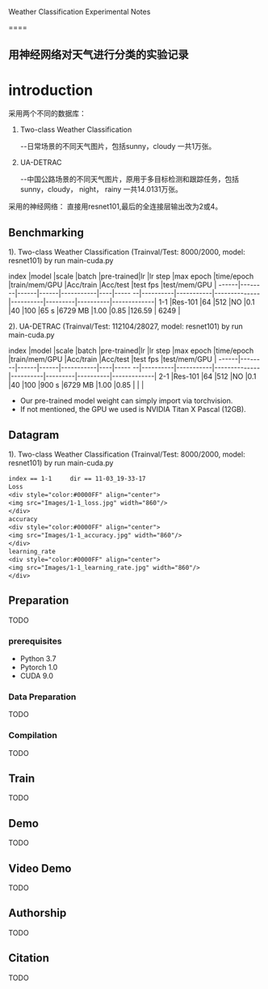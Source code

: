 Weather Classification Experimental Notes

====

用神经网络对天气进行分类的实验记录
-------

# introduction

采用两个不同的数据库：
1. Two-class Weather Classification

   --日常场景的不同天气图片，包括sunny，cloudy  一共1万张。
2. UA-DETRAC 
 
   --中国公路场景的不同天气图片，原用于多目标检测和跟踪任务，包括sunny，cloudy， night， rainy  一共14.0131万张。

采用的神经网络：
直接用resnet101,最后的全连接层输出改为2或4。


## Benchmarking

1). Two-class Weather Classification (Trainval/Test: 8000/2000, model: resnet101) by run main-cuda.py

index |model   |scale |batch |pre-trained|lr  |lr step |max epoch |time/epoch |train/mem/GPU |Acc/train |Acc/test |test fps  |test/mem/GPU |
------|--------|------|------|-----------|----|----- --|----------|-----------|--------------|----------|---------|----------|-------------|
1-1   |Res-101 |64    |512   |NO         |0.1 |40      |100       |65 s       |6729 MB       |1.00      |0.85     |126.59    | 6249        |


2). UA-DETRAC (Trainval/Test: 112104/28027, model: resnet101) by run main-cuda.py

index |model   |scale |batch |pre-trained|lr  |lr step |max epoch |time/epoch |train/mem/GPU |Acc/train |Acc/test |test fps  |test/mem/GPU |
------|--------|------|------|-----------|----|----- --|----------|-----------|--------------|----------|---------|----------|-------------|
2-1   |Res-101 |64    |512   |NO         |0.1 |40      |100       |900 s      |6729 MB       |1.00      |0.85     |          |             |

* Our pre-trained model weight can simply import via torchvision.
* If not mentioned, the GPU we used is NVIDIA Titan X Pascal (12GB).

## Datagram

1). Two-class Weather Classification (Trainval/Test: 8000/2000, model: resnet101) by run main-cuda.py

    index == 1-1     dir == 11-03_19-33-17
    Loss
    <div style="color:#0000FF" align="center">
    <img src="Images/1-1_loss.jpg" width="860"/>
    </div>
    accuracy
    <div style="color:#0000FF" align="center">
    <img src="Images/1-1_accuracy.jpg" width="860"/>
    </div>
    learning_rate
    <div style="color:#0000FF" align="center">
    <img src="Images/1-1_learning_rate.jpg" width="860"/>
    </div>

## Preparation

TODO

### prerequisites

* Python 3.7
* Pytorch 1.0
* CUDA 9.0

### Data Preparation

TODO

### Compilation

TODO

## Train

TODO

## Demo

TODO

## Video Demo

TODO

## Authorship

TODO

## Citation

TODO

